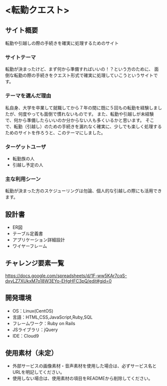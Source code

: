 # <転勤クエスト>

## サイト概要
転勤や引越しの際の手続きを確実に処理するためのサイト

### サイトテーマ
転勤が決まったけど、まず何から準備すればいいの！？という方のために、
面倒な転勤の際の手続きをクエスト形式で確実に処理していこうというサイトです。

### テーマを選んだ理由
私自身、大学を卒業して就職してから７年の間に既に５回もの転勤を経験しましたが、何度やっても面倒で慣れないものです。
また、転勤や引越しが未経験で、何から準備したらいいのか分からない人も多くいるかと思います。
そこで、転勤（引越し）のための手続きを漏れなく確実に、少しでも楽しく処理するためのサイトを作ろうと、このテーマにしました。

### ターゲットユーザ
- 転勤族の人
- 引越し予定の人

### 主な利用シーン
転勤が決まった方のスケジューリングは勿論、個人的な引越しの際にも活用できます。

## 設計書
- ER図
- テーブル定義書
- アプリケーション詳細設計
- ワイヤーフレーム

## チャレンジ要素一覧
<https://docs.google.com/spreadsheets/d/1F-ww5KAr7cqS-dxyLZ7XUkxM7o18W3EYo-EHgHFC3pQ/edit#gid=0>

## 開発環境
- OS：Linux(CentOS)
- 言語：HTML,CSS,JavaScript,Ruby,SQL
- フレームワーク：Ruby on Rails
- JSライブラリ：jQuery
- IDE：Cloud9

## 使用素材（未定）
- 外部サービスの画像素材・音声素材を使用した場合は、必ずサービス名とURLを明記してください。
- 使用しない場合は、使用素材の項目をREADMEから削除してください。
